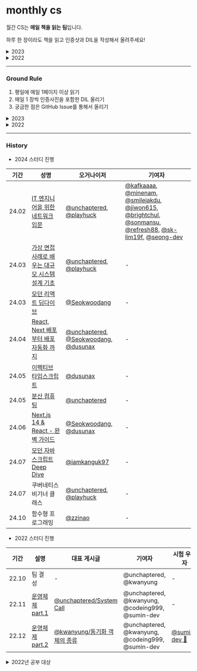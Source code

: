# monthly cs

월간 CS는 **매일 책을 읽는 팀**입니다.

하루 한 장이라도 책을 읽고 인증샷과 DIL을 작성해서 올려주세요!

<details>
  <summary>
  2023
  </summary>
운영하지 않음
</details>

<details>
  <summary>
  2022
  </summary>
월간 CS 는 <strong>선정한 주제를 매주 주말에 공유하는 팀</strong>입니다. <br>
운영체제 및 네트워크에 대한 깊이 있는 학습을 위해서 결성하였습니다.
</details>


---

### Ground Rule

1. 평일에 매일 1페이지 이상 읽기
2. 매일 1 장씩 인증사진을 포함한 DIL 올리기
3. 궁금한 점은 GitHub Issue를 통해서 올리기

<details>
  <summary>
  2023
  </summary>
운영하지 않음
</details>

<details>
  <summary>
  2022
  </summary>
매달 1,2,3 주차에는 **각자 선정한 주제를 공유하는 시간**을 갖습니다.<br>
매달 마지막 주차에는 **다음달 주제 선정 및 팀 결성 시간**을 갖습니다. 

> 마지막 주차에는, <br>
> 담당한 부분에서 출제한 문제를 취합해서 **쪽지 시험**울 봅니다.
</details>

---

### History

- 2024 스터디 진행

| 기간 | 성명 | 오거나이저 | 기여자 |
| ---- | ---- | -------- | -------- |
| 24.02 | [IT 엔지니어을 위한 네트워크 입문](https://github.com/monthly-cs/2024-01-network) | [@unchaptered](https://github.com/unchaptered), [@playhuck](https://github.com/playhuck) | [@kafkaaaa](https://github.com/orgs/monthly-cs/people/kafkaaaa), [@minenam](https://github.com/orgs/monthly-cs/people/minenam), [@smilejakdu](https://github.com/orgs/monthly-cs/people/smilejakdu), [@jiwon615](https://github.com/orgs/monthly-cs/people/jiwon615), [@brightchul](https://github.com/orgs/monthly-cs/people/brightchul), [@sonmansu](https://github.com/orgs/monthly-cs/people/sonmansu), [@refresh88](https://github.com/orgs/monthly-cs/people/refresh88), [@sk-lim19f](https://github.com/orgs/monthly-cs/people/sk-lim19f), [@seong-dev](https://github.com/orgs/monthly-cs/people/seong-dev) |
| 24.03 | [가상 면접 사례로 배우는 대규모 시스템 설계 기초](https://github.com/monthly-cs/2024-03-system-design-interview-1) | [@unchaptered](https://github.com/unchaptered), [@playhuck](https://github.com/playhuck) | - |
| 24.03 | [모던 리액트 딥다이브](https://github.com/monthly-cs/2024-03-modern-react-deep-dive) | [@Seokwoodang](https://github.com/Seokwoodang) | - |
| 24.04 | [React, Next 배포부터 배포자동화 까지](https://github.com/monthly-cs/2024-04-frontend-cicd/settings/access) | [@unchaptered](https://github.com/unchaptered), [@Seokwoodang](https://github.com/Seokwoodang), [@dusunax](https://github.com/dusunax) | - |
| 24.05 | [이펙티브 타입스크립트](https://github.com/monthly-cs/2024-05-effective-typescript) | [@dusunax](https://github.com/dusunax) | - |
| 24.05 | [분산 컴퓨팅](https://github.com/monthly-cs/2024-05-distributed-system) | [@unchaptered](https://github.com/unchaptered) | - |
| 24.06 | [Next.js 14 & React - 완벽 가이드](https://github.com/monthly-cs/2024-06-nextjs) | [@Seokwoodang](https://github.com/Seokwoodang), [@dusunax](https://github.com/dusunax) | - |
| 24.07 | [모던 자바스크립트 Deep Dive](https://github.com/monthly-cs/2024-07-modern-javascript-deep-dive) | [@iamkanguk97](https://github.com/iamkanguk97) | - |
| 24.07 | 쿠버네티스 비기너 클래스 | [@unchaptered](https://github.com/unchaptered), [@playhuck](https://github.com/playhuck) | - |
| 24.10 | 함수형 프로그래밍 | [@zzinao](https://github.com/zzinao) | - |

- 2022 스터디 진행

| 기간 | 설명 | 대표 게시글 | 기여자 | 시험 우승자 |
| ---- | ---- | ---------- | ----- | ------------ |
| 22.10 | 팀 결성 | - | @unchaptered, @kwanyung | - |
| 22.11 | [운영체제 part.1](https://github.com/monthly-cs/2022-11) | [@unchaptered/System Call](https://github.com/monthly-cs/2022-11/blob/main/%EC%9A%B4%EC%98%81%EC%B2%B4%EC%A0%9C%20%EA%B0%9C%EB%A1%A0/3.%20System%20Call.md) | @unchaptered, @kwanyung, @codeing999, @sumin-dev | - |
| 22.12 | [운영체제 part.2](https://github.com/monthly-cs/2022-12) | [@kwanyung/동기화 객체의 종류](https://github.com/monthly-cs/2022-12/blob/main/%ED%94%84%EB%A1%9C%EC%84%B8%EC%8A%A4%EC%99%80%20%EC%8A%A4%EB%A0%88%EB%93%9C/5.%20%EB%8F%99%EA%B8%B0%ED%99%94%20%EA%B0%9D%EC%B2%B4%EC%9D%98%20%EC%A2%85%EB%A5%98.md) | @unchaptered, @kwanyung, @codeing999, @sumin-dev | [@sumin-dev 👑](https://github.com/sumin-dev) |

<details>
  <summary>2022년 공부 대상</summary>

## Operation System (31)

### 개론 (5) 

1. 운영체제란
2. Interupt?
3. System Call.  
4. [컴퓨터 시스템의 동작 원리](https://github.com/monthly-cs/2022-11/blob/main/%EC%9A%B4%EC%98%81%EC%B2%B4%EC%A0%9C%20%EA%B0%9C%EB%A1%A0/4.%20%EC%BB%B4%ED%93%A8%ED%84%B0%20%EC%8B%9C%EC%8A%A4%ED%85%9C%EC%9D%98%20%EB%8F%99%EC%9E%91%20%EC%9B%90%EB%A6%AC.md)
5. Sync vs Async in OS

### 프로세스, 쓰레드 (7) 

1. 프로세스와 스레드의 차이(Process vs Thread)
2. 멀티 프로세스 대신 멀티 스레드를 사용하는 이유
3. Thread-safe
4. PCB 와 Context Switching
5. 동기화 객체의 종류
6. 뮤텍스와 세마포어의 종류
7. Inter Process Communication

### CPU Scheduling (5)

1. 스케줄러의 정의 및 종류
2. 스케쥴러(장기, 중기, 단기)
3. CPU 스케쥴러(FCFS, SJF, SRTF, Priority Scheduling, RR)
4. 동기와 비동기
5. 프로세스 동기화의 정의, 문제점, 해결책

### Synchronization (3)

1. 프로세스 동기화와 그 문제, 해결책
2. 뮤텍스와 세마포어
3. 모니터와 자바 동기화

### Dead Lock (1)

1. Race Condition Deadlock의 개념과 조건

### Momoery (4)

1. 메모리 관리 전략
2. 외부 단편화와 내부 단편화
3. 메인 메모리와 페이징, 스와핑
4. 가상 메모리와 디맨드 페이징, 세그멘테이션, 페이지 교체 알고리즘

### Cache (2)

1. [캐시의 지역성](https://github.com/monthly-cs/2022-11/blob/main/%EC%BA%90%EC%8B%9C/1.%20%EC%BA%90%EC%8B%9C%EC%9D%98%20%EC%A7%80%EC%97%AD%EC%84%B1.md)
2. [캐시의 동작 원리](https://github.com/monthly-cs/2022-11/blob/main/%EC%BA%90%EC%8B%9C/2.%20%EC%BA%90%EC%8B%9C%EC%9D%98%20%EB%8F%99%EC%9E%91%20%EC%9B%90%EB%A6%AC.md)

### Storage Management (2)

1. [File System](https://github.com/monthly-cs/2022-12/blob/main/Storage%20Management/1.%20File%20system.md)
2. [사용자 계정과 권한 부여](https://github.com/monthly-cs/2022-12/blob/main/Storage%20Management/2.%20%EC%82%AC%EC%9A%A9%EC%9E%90%20%EA%B3%84%EC%A0%95%EA%B3%BC%20%EA%B6%8C%ED%95%9C%20%EB%B6%80%EC%97%AC.md)

### Security (2)

1. [운영체제의 보안](https://github.com/monthly-cs/2022-12/blob/main/Security/1.%20%EC%9A%B4%EC%98%81%EC%B2%B4%EC%A0%9C%EC%9D%98%20%EB%B3%B4%EC%95%88.md)
2. [암호화](https://github.com/monthly-cs/2022-12/blob/main/Security/2.%20%EC%95%94%ED%98%B8%ED%99%94.md)

---

### References

***14k —*** https://github.com/JaeYeopHan/Interview_Question_for_Beginner 

***8.5k —*** https://github.com/gyoogle/tech-interview-for-developer 

***3.2k —*** https://github.com/WeareSoft/tech-interview 

***3.1k** —* https://github.com/WooVictory/Ready-For-Tech-Interview
</details>
